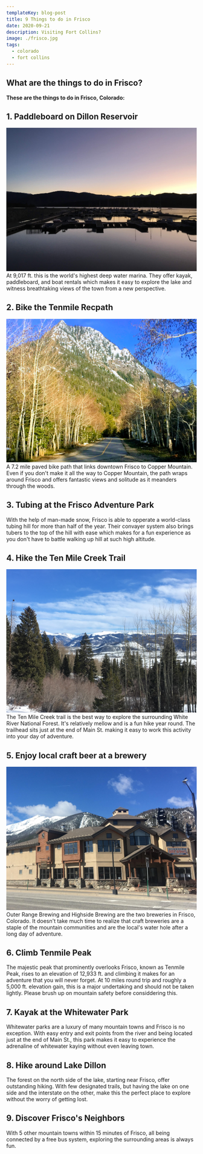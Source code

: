 ```yaml
---
templateKey: blog-post
title: 9 Things to do in Frisco
date: 2020-09-21
description: Visiting Fort Collins? 
image: ./frisco.jpg
tags:
  - colorado
  - fort collins
---
```


## What are the things to do in Frisco?

**These are the things to do in Frisco, Colorado:**

## 1. Paddleboard on Dillon Reservoir
![Downtown Fort Collins](./frisco-marina-sunrise.jpg)
At 9,017 ft. this is the world's highest deep water marina. They offer kayak, paddleboard, and boat rentals which makes it easy to explore the lake and witness breathtaking views of the town from a new perspective.

## 2. Bike the Tenmile Recpath
![Downtown Fort Collins](./tenmile-recpath.jpg)
A 7.2 mile paved bike path that links downtown Frisco to Copper Mountain. Even if you don't make it all the way to Copper Mountain, the path wraps around Frisco and offers fantastic views and solitude as it meanders through the woods.

## 3. Tubing at the Frisco Adventure Park
With the help of man-made snow, Frisco is able to opperate a world-class tubing hill for more than half of the year. Their convayer system also brings tubers to the top of the hill with ease which makes for a fun experience as you don't have to battle walking up hill at such high altitude.

## 4. Hike the Ten Mile Creek Trail
![Downtown Fort Collins](./tenmile-trail.jpg)
The Ten Mile Creek trail is the best way to explore the surrounding White River National Forest. It's relatively mellow and is a fun hike year round. The trailhead sits just at the end of Main St. making it easy to work this activity into your day of adventure.

## 5. Enjoy local craft beer at a brewery
![Downtown Fort Collins](./highside-brewing.jpg)
Outer Range Brewing and Highside Brewing are the two breweries in Frisco, Colorado. It doesn't take much time to realize that craft breweries are a staple of the mountain communities and are the local's water hole after a long day of adventure.

## 6. Climb Tenmile Peak
The majestic peak that prominently overlooks Frisco, known as Tenmile Peak, rises to an elevation of 12,933 ft. and climbing it makes for an adventure that you will never forget. At 10 miles round trip and roughly a 5,000 ft. elevation gain, this is a major undertaking and should not be taken lightly. Please brush up on mountain safety before considdering this.

## 7. Kayak at the Whitewater Park
Whitewater parks are a luxury of many mountain towns and Frisco is no exception. With easy entry and exit points from the river and being located just at the end of Main St., this park makes it easy to experience the adrenaline of whitewater kaying without even leaving town.

## 8. Hike around Lake Dillon
The forest on the north side of the lake, starting near Frisco, offer outstanding hiking. With few designated trails, but having the lake on one side and the interstate on the other, make this the perfect place to explore without the worry of getting lost.

## 9. Discover Frisco's Neighbors
With 5 other mountain towns within 15 minutes of Frisco, all being connected by a free bus system, exploring the surrounding areas is always fun.
